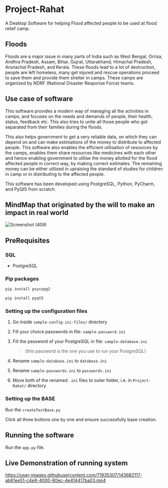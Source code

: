 # Project-Rahat
A Desktop Software for helping Flood affected people to be used at flood relief camp.

## Floods
Floods are a major issue in many parts of India such as West Bengal, Orrisa, Andhra Pradesh, Assam, Bihar, Gujrat, Uttarakhand, Himachal Pradesh, Arunachal Pradesh, and Kerala.
These floods lead to a lot of destruction, people are left homeless, many get injured and rescue operations proceed to save them and provide them shelter in camps. These camps are organized by NDRF (National Disaster Response Force) teams.

## Use case of software
This software provides a modern way of managing all the activities in camps, and focuses on the needs and demands of people, their health, status, feedback etc. This also tries to unite all those people who got separated from their families during the floods.

This also helps government to get a very reliable data, on which they can depend on and can make estimations of the money to distribute to affected people. This software also enables the efficient utilisation of resources by the camps, enables them share resources like medicines with each other and hence enabling government to utilise the money allotted for the flood affected people in correct way, by making correct estimates. The remaining money can be either utilised in upraising the standard of studies for children in camp or in distributing to the affected people.

This software has been developed using PostgreSQL, Python, PyCharm, and PyQt5 from scratch. 


## MindMap that originated by the will to make an impact in real world

![Screenshot (409)](https://user-images.githubusercontent.com/71935307/143688433-4de187e1-5a5e-461e-ab86-159780f30dfc.png)

## PreRequisites

### SQL
- PostgreSQL

### Pip packages
  ```bash
  pip install psycopg2
  ```
  ```bash
  pip install pyqt5
  ```
### Setting up the configuration files
1. Go inside `sample-config-ini-files/` directory
2. Fill your choice passwords in file: `sample-password.ini`
3. Fill the password of your PostgreSQL in file: `sample-database.ini`

    > (this password is the one you use to run your PostgreSQL)

4. Rename `sample-database.ini` to `database.ini`
5. Rename `sample-passwords.ini` to `passwords.ini`

6. Move both of the renamed `.ini` files to outer folder, i.e. in `Project-Rahat/` directory

### Setting up the BASE
Run the `createTestBase.py` 

Click all three buttons one by one and ensure successfully base creation.

## Running the software
Run the `app.py` file.

## Live Demonstration of running system


https://user-images.githubusercontent.com/71935307/143682117-ab61ee51-c4e8-4000-80ec-4e414417ba03.mp4
